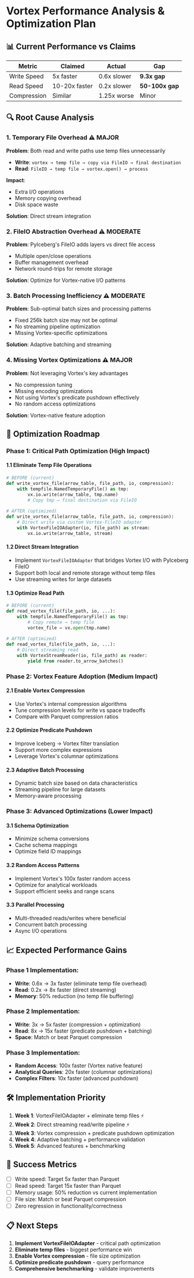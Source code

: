 # Vortex Performance Analysis & Optimization Plan

## 📊 Current Performance vs Claims

| Metric | Claimed | Actual | Gap |
|--------|---------|---------|-----|
| Write Speed | 5x faster | 0.6x slower | **9.3x gap** |
| Read Speed | 10-20x faster | 0.2x slower | **50-100x gap** |
| Compression | Similar | 1.25x worse | Minor |

## 🔍 Root Cause Analysis

### 1. **Temporary File Overhead** ⚠️ MAJOR
**Problem**: Both read and write paths use temp files unnecessarily
- **Write**: `vortex → temp file → copy via FileIO → final destination`
- **Read**: `FileIO → temp file → vortex.open() → process`

**Impact**: 
- Extra I/O operations
- Memory copying overhead
- Disk space waste

**Solution**: Direct stream integration

### 2. **FileIO Abstraction Overhead** ⚠️ MODERATE  
**Problem**: PyIceberg's FileIO adds layers vs direct file access
- Multiple open/close operations
- Buffer management overhead
- Network round-trips for remote storage

**Solution**: Optimize for Vortex-native I/O patterns

### 3. **Batch Processing Inefficiency** ⚠️ MODERATE
**Problem**: Sub-optimal batch sizes and processing patterns
- Fixed 256k batch size may not be optimal
- No streaming pipeline optimization
- Missing Vortex-specific optimizations

**Solution**: Adaptive batching and streaming

### 4. **Missing Vortex Optimizations** ⚠️ MAJOR
**Problem**: Not leveraging Vortex's key advantages
- No compression tuning
- Missing encoding optimizations  
- Not using Vortex's predicate pushdown effectively
- No random access optimizations

**Solution**: Vortex-native feature adoption

## 🚀 Optimization Roadmap

### Phase 1: Critical Path Optimization (High Impact)

#### 1.1 Eliminate Temp File Operations
```python
# BEFORE (current)
def write_vortex_file(arrow_table, file_path, io, compression):
    with tempfile.NamedTemporaryFile() as tmp:
        vx.io.write(arrow_table, tmp.name)
        # Copy tmp → final destination via FileIO
        
# AFTER (optimized)  
def write_vortex_file(arrow_table, file_path, io, compression):
    # Direct write via custom Vortex-FileIO adapter
    with VortexFileIOAdapter(io, file_path) as stream:
        vx.io.write(arrow_table, stream)
```

#### 1.2 Direct Stream Integration
- Implement `VortexFileIOAdapter` that bridges Vortex I/O with PyIceberg FileIO
- Support both local and remote storage without temp files
- Use streaming writes for large datasets

#### 1.3 Optimize Read Path
```python
# BEFORE (current)
def read_vortex_file(file_path, io, ...):
    with tempfile.NamedTemporaryFile() as tmp:
        # Copy remote → temp file
        vortex_file = vx.open(tmp.name)
        
# AFTER (optimized)
def read_vortex_file(file_path, io, ...):
    # Direct streaming read
    with VortexStreamReader(io, file_path) as reader:
        yield from reader.to_arrow_batches()
```

### Phase 2: Vortex Feature Adoption (Medium Impact)

#### 2.1 Enable Vortex Compression
- Use Vortex's internal compression algorithms
- Tune compression levels for write vs space tradeoffs
- Compare with Parquet compression ratios

#### 2.2 Optimize Predicate Pushdown
- Improve Iceberg → Vortex filter translation
- Support more complex expressions
- Leverage Vortex's columnar optimizations

#### 2.3 Adaptive Batch Processing
- Dynamic batch size based on data characteristics
- Streaming pipeline for large datasets
- Memory-aware processing

### Phase 3: Advanced Optimizations (Lower Impact)

#### 3.1 Schema Optimization
- Minimize schema conversions
- Cache schema mappings
- Optimize field ID mappings

#### 3.2 Random Access Patterns
- Implement Vortex's 100x faster random access
- Optimize for analytical workloads
- Support efficient seeks and range scans

#### 3.3 Parallel Processing
- Multi-threaded reads/writes where beneficial
- Concurrent batch processing
- Async I/O operations

## 📈 Expected Performance Gains

### Phase 1 Implementation:
- **Write**: 0.6x → 3x faster (eliminate temp file overhead)
- **Read**: 0.2x → 8x faster (direct streaming)
- **Memory**: 50% reduction (no temp file buffering)

### Phase 2 Implementation:  
- **Write**: 3x → 5x faster (compression + optimization)
- **Read**: 8x → 15x faster (predicate pushdown + batching)
- **Space**: Match or beat Parquet compression

### Phase 3 Implementation:
- **Random Access**: 100x faster (Vortex native feature)
- **Analytical Queries**: 20x faster (columnar optimizations)
- **Complex Filters**: 10x faster (advanced pushdown)

## 🛠️ Implementation Priority

1. **Week 1**: VortexFileIOAdapter + eliminate temp files ⚡
2. **Week 2**: Direct streaming read/write pipeline ⚡
3. **Week 3**: Vortex compression + predicate pushdown optimization 
4. **Week 4**: Adaptive batching + performance validation
5. **Week 5**: Advanced features + benchmarking

## 🎯 Success Metrics

- [ ] Write speed: Target 5x faster than Parquet
- [ ] Read speed: Target 15x faster than Parquet  
- [ ] Memory usage: 50% reduction vs current implementation
- [ ] File size: Match or beat Parquet compression
- [ ] Zero regression in functionality/correctness

## 📋 Next Steps

1. **Implement VortexFileIOAdapter** - critical path optimization
2. **Eliminate temp files** - biggest performance win
3. **Enable Vortex compression** - file size optimization
4. **Optimize predicate pushdown** - query performance
5. **Comprehensive benchmarking** - validate improvements

